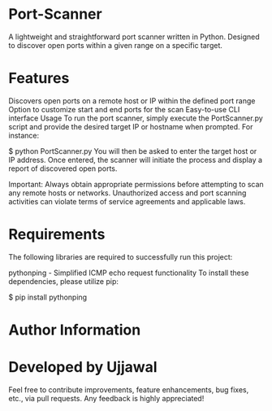 # Port-Scanner
A lightweight and straightforward port scanner written in Python. Designed to discover open ports within a given range on a specific target.

# Features
Discovers open ports on a remote host or IP within the defined port range
Option to customize start and end ports for the scan
Easy-to-use CLI interface
Usage
To run the port scanner, simply execute the PortScanner.py script and provide the desired target IP or hostname when prompted. For instance:

$ python PortScanner.py
You will then be asked to enter the target host or IP address. Once entered, the scanner will initiate the process and display a report of discovered open ports.

Important: Always obtain appropriate permissions before attempting to scan any remote hosts or networks. Unauthorized access and port scanning activities can violate terms of service agreements and applicable laws.

# Requirements
The following libraries are required to successfully run this project:

pythonping - Simplified ICMP echo request functionality
To install these dependencies, please utilize pip:

$ pip install pythonping


# Author Information
# Developed by Ujjawal
Feel free to contribute improvements, feature enhancements, bug fixes, etc., via pull requests. Any feedback is highly appreciated!
